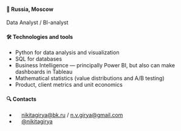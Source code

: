 #### 🚩 Russia, Moscow

Data Analyst / BI-analyst

#### 🛠 Technologies and tools

* Python for data analysis and visualization 
* SQL for databases 
* Business Intelligence — principally Power BI, but also can make dashboards in Tableau 
* Mathematical statistics (value distributions and A/B testing)
* Product, client metrics and unit economics

#### 🔍 Contacts

* <img src="https://cdn.icon-icons.com/icons2/1154/PNG/512/1486564396-mail_81524.png" height="12" /> nikitagirya@bk.ru / n.v.girya@gmail.com
* <img src="https://cdn.icon-icons.com/icons2/2429/PNG/512/telegram_logo_icon_147228.png" height="12" /> [@nikitagirya](https://t.me/nikitagirya)
